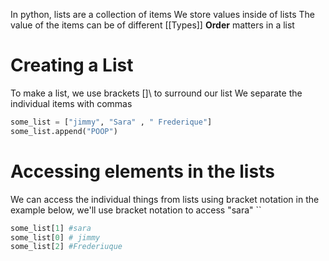 In python, lists are a collection of items 
We store values inside of lists
The value of the items can be of different [[Types]]
**Order** matters in a list

# Creating a List 
To make a list, we use brackets \[]\ to surround our list
We separate the individual items with commas

```python
some_list = ["jimmy", "Sara" , " Frederique"]
some_list.append("POOP")
```
# Accessing elements in the lists
We can access the individual things from lists using bracket notation in the example below, we'll use bracket notation to access "sara"
``
``` python
some_list[1] #sara
some_list[0] # jimmy
some_list[2] #Frederiuque
```
